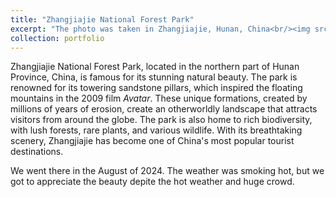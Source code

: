 ```yaml
---
title: "Zhangjiajie National Forest Park"
excerpt: "The photo was taken in Zhangjiajie, Hunan, China<br/><img src='/images/ZJJ.png'>"
collection: portfolio
---
```


Zhangjiajie National Forest Park, located in the northern part of Hunan Province, China, is famous for its stunning natural beauty. The park is renowned for its towering sandstone pillars, which inspired the floating mountains in the 2009 film *Avatar*. These unique formations, created by millions of years of erosion, create an otherworldly landscape that attracts visitors from around the globe. The park is also home to rich biodiversity, with lush forests, rare plants, and various wildlife. With its breathtaking scenery, Zhangjiajie has become one of China's most popular tourist destinations.

We went there in the August of 2024. The weather was smoking hot, but we got to appreciate the beauty depite the hot weather and huge crowd.
